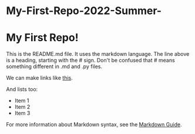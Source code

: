 # My-First-Repo-2022-Summer-
# My First Repo!

This is the README.md file. It uses the markdown language. The line above is a heading, starting with the # sign. Don't be confused that # means something different in .md and .py files.

We can make links like [this](https://github.com/prof-rossetti/intro-to-python).

And lists too:

  + Item 1
  + Item 2
  + Item 3
  
For more information about Markdown syntax, see the [Markdown Guide](https://www.markdownguide.org/basic-syntax/).